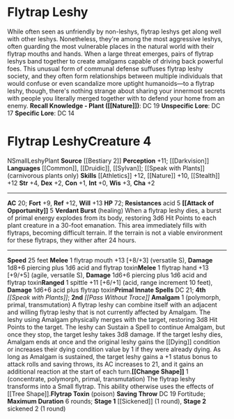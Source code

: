 ﻿---
ac: '20'
alignment: N
all_resistance: null
burrow_speed: null
charisma: '+2'
climb_speed: null
constitution: '+1'
creature_ability:
- Amalgam
- Attack of Opportunity
- Change Shape
- Flytrap Toxin
- Verdant Burst
creature_family: '[[DATABASE/monsterfamily/Leshy|Leshy]]'
description: "While often seen as unfriendly by non-leshys, flytrap leshys get along\
  \ well with other leshys. Nonetheless, they're among the most aggressive leshys,\
  \ often guarding the most vulnerable places in the natural world with their flytrap\
  \ mouths and hands.<br/><br/> When a large threat emerges, pairs of flytrap leshys\
  \ band together to create amalgams capable of driving back powerful foes. This unusual\
  \ form of communal defense suffuses flytrap leshy society, and they often form relationships\
  \ between multiple individuals that would confuse or even scandalize more uptight\
  \ humanoids\u2014to a flytrap leshy, though, there's nothing strange about sharing\
  \ your innermost secrets with people you literally merged together with to defend\
  \ your home from an enemy.<br/><br/><b><u>Recall Knowledge - Plant</u> ( [[DATABASE/skill/Nature|Nature]]\
  \ )</b>: DC 19<br/><b><u>Unspecific Lore</u></b>: DC 17<br/><b><u>Specific Lore</u></b>:\
  \ DC 14"
dexterity: '+2'
element: null
fly_speed: null
fortitude: '+9'
hardness: null
hp: '72'
id: '717'
immunity: null
intelligence: '+0'
land_speed: '25'
language:
- '[[DATABASE/language/Common|Common]]'
- '[[DATABASE/language/Druidic|Druidic]]'
- '[[DATABASE/language/Sylvan|Sylvan]] ; [[DATABASE/spell/Speak with Plants|speak
  with plants]] (carnivorous plants only)'
level: '4'
max_speed: '25'
name: Flytrap Leshy
perception: '+11'
rarity: Common
reflex: '+12'
resistance:
- acid 5
rus_type_level: null
school: null
sense:
- '[[DATABASE/monsterability/Darkvision|darkvision]]'
size: Small
skill:
- '[[DATABASE/skill/Athletics|Athletics]] +12'
- '[[DATABASE/skill/Nature|Nature]] +10'
- '[[DATABASE/skill/Stealth|Stealth]] +12'
source: '[[DATABASE/source/Bestiary 2|Bestiary 2]]'
speed:
- 25 feet
spell:
- '[[DATABASE/spell/Pass Without Trace|Pass Without Trace]]'
- '[[DATABASE/spell/Speak with Plants|Speak with Plants]]'
strength: '+4'
strength_req: '4'
strongest_save:
- Will
swim_speed: null
trait:
- '[[DATABASE/trait/Leshy|Leshy]]'
- '[[DATABASE/trait/Plant|Plant]]'
type: Creature
vision: Darkvision
weakest_save:
- Fortitude
weakness: null
will: '+13'
wisdom: '+3'

---
# Flytrap Leshy

While often seen as unfriendly by non-leshys, flytrap leshys get along well with other leshys. Nonetheless, they're among the most aggressive leshys, often guarding the most vulnerable places in the natural world with their flytrap mouths and hands.
 When a large threat emerges, pairs of flytrap leshys band together to create amalgams capable of driving back powerful foes. This unusual form of communal defense suffuses flytrap leshy society, and they often form relationships between multiple individuals that would confuse or even scandalize more uptight humanoids—to a flytrap leshy, though, there's nothing strange about sharing your innermost secrets with people you literally merged together with to defend your home from an enemy.
**Recall Knowledge - Plant ([[Nature]])**: DC 19
**Unspecific Lore**: DC 17
**Specific Lore**: DC 14

# Flytrap Leshy<span class="item-type">Creature 4</span>

<span class="trait-alignment item-trait">N</span><span class="trait-size item-trait">Small</span><span class="item-trait">Leshy</span><span class="item-trait">Plant</span>
**Source** [[Bestiary 2]] 
**Perception** +11; [[Darkvision]]
**Languages** [[Common]], [[Druidic]], [[Sylvan]]; [[Speak with Plants]] (carnivorous plants only)
**Skills** [[Athletics]] +12, [[Nature]] +10, [[Stealth]] +12
**Str** +4, **Dex** +2, **Con** +1, **Int** +0, **Wis** +3, **Cha** +2

---
**AC** 20; **Fort** +9, **Ref** +12, **Will** +13
**HP** 72; **Resistances** acid 5
<span class="in-box-ability">**[[Attack of Opportunity]]** <span class="action-icon">5</span> </span><span class="in-box-ability">**Verdant Burst** (healing) When a flytrap leshy dies, a burst of primal energy explodes from its body, restoring 3d6 Hit Points to each plant creature in a 30-foot emanation. This area immediately fills with flytraps, becoming difficult terrain. If the terrain is not a viable environment for these flytraps, they wither after 24 hours.
</span>

---
**Speed** 25 feet
<span class="in-box-ability">**Melee** <span class="action-icon">1</span> flytrap mouth +13 [+8/+3] (versatile S), **Damage** 1d8+6 piercing plus 1d6 acid and flytrap toxin</span><span class="in-box-ability">**Melee** <span class="action-icon">1</span> flytrap hand +13 [+9/+5] (agile, versatile S), **Damage** 1d6+6 piercing plus 1d6 acid and flytrap toxin</span><span class="in-box-ability">**Ranged** <span class="action-icon">1</span> spittle +11 [+6/+1] (acid, range increment 10 feet), **Damage** 1d6+6 acid plus flytrap toxin</span>**Primal Innate Spells** DC 21; **4th** _[[Speak with Plants]]_; **2nd** _[[Pass Without Trace]]_
<span class="in-box-ability">**Amalgam** <span class="action-icon">1</span> (polymorph, primal, transmutation) A flytrap leshy can combine itself with an adjacent and willing flytrap leshy that is not currently affected by Amalgam. The leshy using Amalgam physically merges with the target, restoring 3d8 Hit Points to the target. The leshy can Sustain a Spell to continue Amalgam, but once they stop, the target leshy takes 3d8 damage. If the target leshy dies, Amalgam ends at once and the original leshy gains the [[Dying]] condition or increases their dying condition value by 1 if they were already dying. As long as Amalgam is sustained, the target leshy gains a +1 status bonus to attack rolls and saving throws, its AC increases to 21, and it gains an additional reaction at the start of each turn.</span><span class="in-box-ability">**[[Change Shape]]** <span class="action-icon">1</span> (concentrate, polymorph, primal, transmutation) The flytrap leshy transforms into a Small flytrap. This ability otherwise uses the effects of [[Tree Shape]].</span><span class="in-box-ability">**Flytrap Toxin** (poison) **Saving Throw** DC 19 Fortitude; **Maximum Duration** 6 rounds; **Stage 1** [[Sickened]] (1 round), **Stage 2** sickened 2 (1 round)</span>
